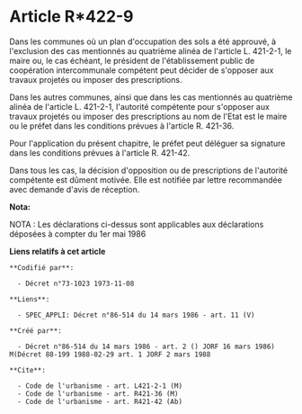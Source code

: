 # Article R*422-9

Dans les communes où un plan d'occupation des sols a été approuvé, à l'exclusion des cas mentionnés au quatrième alinéa de
l'article L. 421-2-1, le maire ou, le cas échéant, le président de l'établissement public de coopération intercommunale
compétent peut décider de s'opposer aux travaux projetés ou imposer des prescriptions.

Dans les autres communes, ainsi que dans les cas mentionnés au quatrième alinéa de l'article L. 421-2-1, l'autorité
compétente pour s'opposer aux travaux projetés ou imposer des prescriptions au nom de l'Etat est le maire ou le préfet dans
les conditions prévues à l'article R. 421-36.

Pour l'application du présent chapitre, le préfet peut déléguer sa signature dans les conditions prévues à l'article R.
421-42.

Dans tous les cas, la décision d'opposition ou de prescriptions de l'autorité compétente est dûment motivée. Elle est
notifiée par lettre recommandée avec demande d'avis de réception.

**Nota:**

NOTA : Les déclarations ci-dessus sont applicables aux déclarations déposées à compter du 1er mai 1986

**Liens relatifs à cet article**

	**Codifié par**:

	  - Décret n°73-1023 1973-11-08

	**Liens**:

	  - SPEC_APPLI: Décret n°86-514 du 14 mars 1986 - art. 11 (V)

	**Créé par**:

	  - Décret n°86-514 du 14 mars 1986 - art. 2 () JORF 16 mars 1986) M(Décret 88-199 1988-02-29 art. 1 JORF 2 mars 1988

	**Cite**:

	  - Code de l'urbanisme - art. L421-2-1 (M)
	  - Code de l'urbanisme - art. R421-36 (M)
	  - Code de l'urbanisme - art. R421-42 (Ab)
